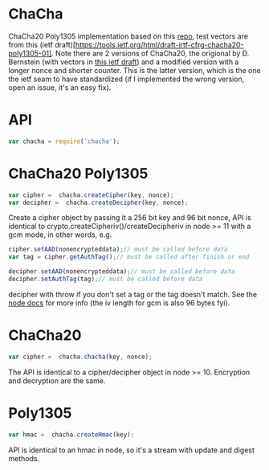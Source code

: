 ChaCha
====


ChaCha20 Poly1305 implementation based on this [repo](https://github.com/devi/chacha20poly1305), test vectors are from this (ietf draft)[https://tools.ietf.org/html/draft-irtf-cfrg-chacha20-poly1305-01].  Note there are 2 versions of ChaCha20, the origional by D. Bernstein (with vectors in [this ietf draft](http://tools.ietf.org/html/draft-strombergson-chacha-test-vectors-01)) and a modified version with a longer nonce and shorter counter.  This is the latter version, which is the one the ietf seam to have standardized (if I implemented the wrong version, open an issue, it's an easy fix).

API
===

```js
var chacha = require('chacha');
```

# ChaCha20 Poly1305

```js
var cipher =  chacha.createCipher(key, nonce);
var decipher =  chacha.createDecipher(key, nonce);
```

Create a cipher object by passing it a 256 bit key and 96 bit nonce, API is identical to crypto.createCipheriv()/createDecipheriv in node >= 11 with a gcm mode, in other words, e.g.

```js
cipher.setAAD(nonencrypteddata);// must be called before data
var tag = cipher.getAuthTag();// must be called after finish or end

decipher.setAAD(nonencrypteddata);// must be called before data
decipher.setAuthTag(tag);// must be called before data
```

decipher with throw if you don't set a tag or the tag doesn't match. See the [node docs](https://github.com/joyent/node/blob/cfcb1de130867197cbc9c6012b7e84e08e53d032/doc/api/crypto.markdown#cryptocreatecipherivalgorithm-key-iv) for more info (the iv length for gcm is also 96 bytes fyi).

# ChaCha20


```js
var cipher =  chacha.chacha(key, nonce);
```

The API is identical to a cipher/decipher object in node >= 10. Encryption and decryption are the same.

# Poly1305

```js
var hmac =  chacha.createHmac(key);
```

API is identical to an hmac in node, so it's a stream with update and digest methods.